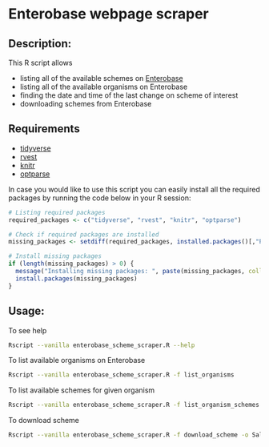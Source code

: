 # Enterobase webpage scraper


## Description:
This R script allows
   - listing all of the available schemes on [Enterobase](https://enterobase.warwick.ac.uk/schemes/)
   - listing all of the available organisms on Enterobase
   - finding the date and time of the last change on scheme of interest
   - downloading schemes from Enterobase


## Requirements
- [tidyverse](https://cran.r-project.org/web/packages/tidyverse/index.html)
- [rvest](https://cran.r-project.org/web/packages/rvest/index.html)
- [knitr](https://cran.r-project.org/web/packages/knitr/index.html)
- [optparse](https://cran.r-project.org/web/packages/optparse/index.html)

In case you would like to use this script you can easily install all the required packages by running the code below in your R session: 

```R
# Listing required packages
required_packages <- c("tidyverse", "rvest", "knitr", "optparse")

# Check if required packages are installed
missing_packages <- setdiff(required_packages, installed.packages()[,"Package"])

# Install missing packages
if (length(missing_packages) > 0) {
  message("Installing missing packages: ", paste(missing_packages, collapse = ", "))
  install.packages(missing_packages)
}
```


## Usage:

To see help

```bash
Rscript --vanilla enterobase_scheme_scraper.R --help
```

To list available organisms on Enterobase

```bash
Rscript --vanilla enterobase_scheme_scraper.R -f list_organisms
```

To list available schemes for given organism

```bash
Rscript --vanilla enterobase_scheme_scraper.R -f list_organism_schemes -o Salmonella
```

To download scheme

```bash
Rscript --vanilla enterobase_scheme_scraper.R -f download_scheme -o Salmonella -s Achtman7GeneMLST
```
